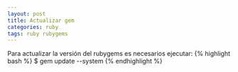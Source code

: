 ```yaml
---
layout: post
title: Actualizar gem
categories: ruby
tags: ruby rubygems
---
```

Para actualizar la versión del rubygems es necesarios ejecutar:
{% highlight bash %}
$ gem update --system
{% endhighlight %}